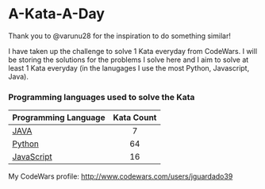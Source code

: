 # A-Kata-A-Day

Thank you to @varunu28 for the inspiration to do something similar!

I have taken up the challenge to solve 1 Kata everyday from CodeWars. I will be storing the solutions for the problems I solve here and I aim to solve at least 1 Kata everyday (in the lanugages I use the most Python, Javascript, Java).

### Programming languages used to solve the Kata


|    Programming Language  |    Kata Count  | 
|----------|:-------------:|
| [JAVA](https://github.com/jguardado39/A-Kata-A-Day/tree/master/Java) | 7 | 
| [Python](https://github.com/jguardado39/A-Kata-A-Day/tree/master/Python) | 64 | 
| [JavaScript](https://github.com/jguardado39/A-Kata-A-Day/tree/master/JavaScript) | 16 | 

My CodeWars profile: http://www.codewars.com/users/jguardado39
